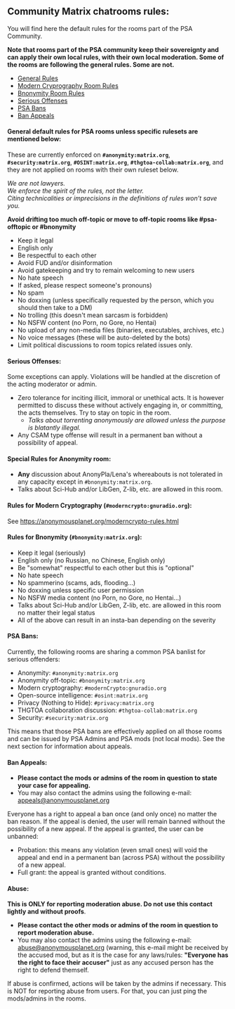 ## Community Matrix chatrooms rules:

You will find here the default rules for the rooms part of the PSA Community. 

**Note that rooms part of the PSA community keep their sovereignty and can apply their own local rules, with their own local moderation. Some of the rooms are following the general rules. Some are not.**

- [General Rules](#general)
- [Modern Cryprography Room Rules](#moderncrypto)
- [Bnonymity Room Rules](#bnonymity)
- [Serious Offenses](#serious)
- [PSA Bans](#psabans)
- [Ban Appeals](#appeals)

#### General default rules for PSA rooms **unless specific rulesets are mentioned below**:<a name="general"></a>
These are currently enforced on **```#anonymity:matrix.org```**, **```#security:matrix.org```**, **```#OSINT:matrix.org```**, **```#thgtoa-collab:matrix.org```**, and they are not applied on rooms with their own ruleset below.

*We are not lawyers.*  
*We enforce the spirit of the rules, not the letter.*  
*Citing technicalities or imprecisions in the definitions of rules won’t save you.* 

**Avoid drifting too much off-topic or move to off-topic rooms like #psa-offtopic or #bnonymity** 

- Keep it legal
- English only
- Be respectful to each other
- Avoid FUD and/or disinformation
- Avoid gatekeeping and try to remain welcoming to new users
- No hate speech
- If asked, please respect someone's pronouns)
- No spam
- No doxxing (unless specifically requested by the person, which you should then take to a DM)
- No trolling (this doesn't mean sarcasm is forbidden)
- No NSFW content (no Porn, no Gore, no Hentai)
- No upload of any non-media files (binaries, executables, archives, etc.)
- No voice messages (these will be auto-deleted by the bots)
- Limit political discussions to room topics related issues only.

#### Serious Offenses:<a name="serious"></a>
Some exceptions can apply. Violations will be handled at the discretion of the acting moderator or admin.
- Zero tolerance for inciting illicit, immoral or unethical acts. It is however permitted to discuss these without actively engaging in, or committing, the acts themselves. Try to stay on topic in the room.
  - *Talks about torrenting anonymously are allowed unless the purpose is blatantly illegal.*
- Any CSAM type offense will result in a permanent ban without a possibility of appeal.
  
#### Special Rules for Anonymity room:<a name="anon"></a>
- **Any** discussion about AnonyPla/Lena's whereabouts is not tolerated in any capacity except in ```#bnonymity:matrix.org```.
-  Talks about Sci-Hub and/or LibGen, Z-lib, etc. are allowed in this room.

#### Rules for Modern Cryptography (```#moderncrypto:gnuradio.org```):<a name="moderncrypto"></a>
See <https://anonymousplanet.org/moderncrypto-rules.html>

#### Rules for Bnonymity (```#bnonymity:matrix.org```):<a name="bnonymity"></a>
- Keep it legal (seriously)
- English only (no Russian, no Chinese, English only)
- Be "somewhat" respectful to each other but this is "optional"
- No hate speech
- No spammerino (scams, ads, flooding...)
- No doxxing unless specific user permission
- No NSFW media content (no Porn, no Gore, no Hentai...)
- Talks about Sci-Hub and/or LibGen, Z-lib, etc. are allowed in this room no matter their legal status
- All of the above can result in an insta-ban depending on the severity

#### PSA Bans:<a name="psabans"></a>
Currently, the following rooms are sharing a common PSA banlist for serious offenders:
- Anonymity: ```#anonymity:matrix.org```
- Anonymity off-topic: ```#bnonymity:matrix.org```
- Modern cryptography: ```#modernCrypto:gnuradio.org```
- Open-source intelligence: ```#osint:matrix.org```
- Privacy (Nothing to Hide): ```#privacy:matrix.org```
- THGTOA collaboration discussion: ```#thgtoa-collab:matrix.org```
- Security: ```#security:matrix.org```

This means that those PSA bans are effectively applied on all those rooms and can be issued by PSA Admins and PSA mods (not local mods). See the next section for information about appeals.

#### Ban Appeals:<a name="appeals"></a>
- **Please contact the mods or admins of the room in question to state your case for appealing.**
- You may also contact the admins using the following e-mail: appeals@anonymousplanet.org

Everyone has a right to appeal a ban once (and only once) no matter the ban reason. If the appeal is denied, the user will remain banned without the possibility of a new appeal. If the appeal is granted, the user can be unbanned: 
  - Probation: this means any violation (even small ones) will void the appeal and end in a permanent ban (across PSA) without the possibility of a new appeal. 
  - Full grant: the appeal is granted without conditions.

#### Abuse:<a name="abuse"></a>

**This is ONLY for reporting moderation abuse. Do not use this contact lightly and without proofs**.
- **Please contact the other mods or admins of the room in question to report moderation abuse.**
- You may also contact the admins using the following e-mail: abuse@anonymousplanet.org (warning, this e-mail might be received by the accused mod, but as it is the case for any laws/rules: **"Everyone has the right to face their accuser"** just as any accused person has the right to defend themself.

If abuse is confirmed, actions will be taken by the admins if necessary. This is NOT for reporting abuse from users. For that, you can just ping the mods/admins in the rooms.
